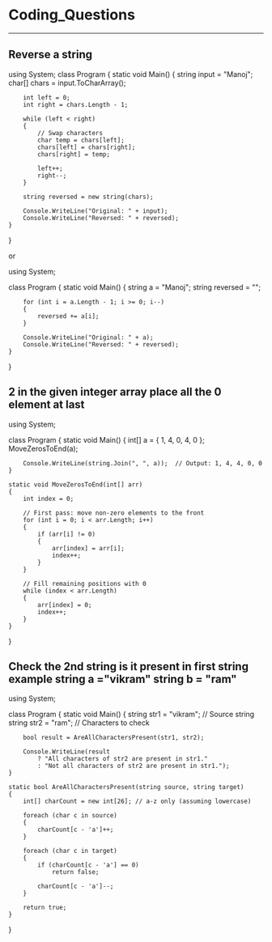 # Coding_Questions
-----------------------

Reverse a string
---------------------------

using System;
class Program
{
    static void Main()
    {
        string input = "Manoj";
        char[] chars = input.ToCharArray();

        int left = 0;
        int right = chars.Length - 1;

        while (left < right)
        {
            // Swap characters
            char temp = chars[left];
            chars[left] = chars[right];
            chars[right] = temp;

            left++;
            right--;
        }

        string reversed = new string(chars);

        Console.WriteLine("Original: " + input);
        Console.WriteLine("Reversed: " + reversed);
    }
}

or 

using System;

class Program
{
    static void Main()
    {
        string a = "Manoj";
        string reversed = "";

        for (int i = a.Length - 1; i >= 0; i--)
        {
            reversed += a[i];
        }

        Console.WriteLine("Original: " + a);
        Console.WriteLine("Reversed: " + reversed);
    }
}


2 in the given integer array place all the 0 element at last
---------------------------------------------------------------

using System;

class Program
{
    static void Main()
    {
        int[] a = { 1, 4, 0, 4, 0 };
        MoveZerosToEnd(a);

        Console.WriteLine(string.Join(", ", a));  // Output: 1, 4, 4, 0, 0
    }

    static void MoveZerosToEnd(int[] arr)
    {
        int index = 0;

        // First pass: move non-zero elements to the front
        for (int i = 0; i < arr.Length; i++)
        {
            if (arr[i] != 0)
            {
                arr[index] = arr[i];
                index++;
            }
        }

        // Fill remaining positions with 0
        while (index < arr.Length)
        {
            arr[index] = 0;
            index++;
        }
    }
}

Check the 2nd string is it present in first string example string a ="vikram" string b = "ram"
-----------------------------------------------------------------------

using System;

class Program
{
    static void Main()
    {
        string str1 = "vikram"; // Source string
        string str2 = "ram";    // Characters to check

        bool result = AreAllCharactersPresent(str1, str2);

        Console.WriteLine(result
            ? "All characters of str2 are present in str1."
            : "Not all characters of str2 are present in str1.");
    }

    static bool AreAllCharactersPresent(string source, string target)
    {
        int[] charCount = new int[26]; // a-z only (assuming lowercase)

        foreach (char c in source)
        {
            charCount[c - 'a']++;
        }

        foreach (char c in target)
        {
            if (charCount[c - 'a'] == 0)
                return false;

            charCount[c - 'a']--;
        }

        return true;
    }
}

